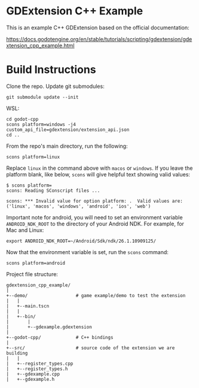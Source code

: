 # GDExtension C++ Example

This is an example C++ GDExtension based on the official documentation:

https://docs.godotengine.org/en/stable/tutorials/scripting/gdextension/gdextension_cpp_example.html

# Build Instructions

Clone the repo. Update git submodules:
```
git submodule update --init
```

WSL:
```
cd godot-cpp
scons platform=windows -j4 custom_api_file=gdextension/extension_api.json
cd ..
```

From the repo's main directory, run the following:
```
scons platform=linux
``` 

Replace `linux` in the command above with `macos` or `windows`. If you leave the platform blank, like below, `scons` will give helpful text showing valid values:

```
$ scons platform=
scons: Reading SConscript files ...

scons: *** Invalid value for option platform: .  Valid values are: ('linux', 'macos', 'windows', 'android', 'ios', 'web')
```

Important note for android, you will need to set an environment variable `ANDROID_NDK_ROOT` to the directory of your Android NDK. For example, for Mac and Linux:
```
export ANDROID_NDK_ROOT=~/Android/Sdk/ndk/26.1.10909125/
```

Now that the environment variable is set, run the `scons` command:
```
scons platform=android
```

Project file structure:
```
gdextension_cpp_example/
|
+--demo/                  # game example/demo to test the extension
|   |
|   +--main.tscn
|   |
|   +--bin/
|       |
|       +--gdexample.gdextension
|
+--godot-cpp/             # C++ bindings
|
+--src/                   # source code of the extension we are building
|   |
|   +--register_types.cpp
|   +--register_types.h
|   +--gdexample.cpp
|   +--gdexample.h
```